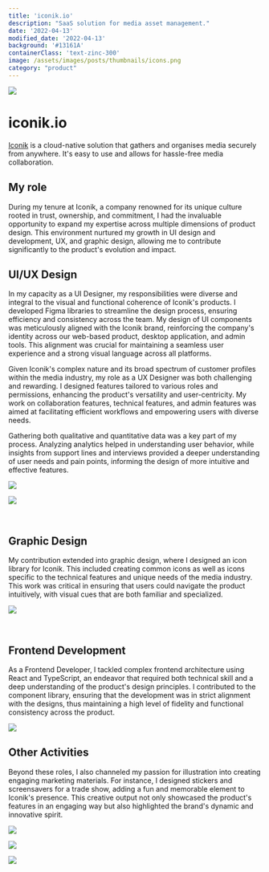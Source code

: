 ```yaml
---
title: 'iconik.io'
description: "SaaS solution for media asset management."
date: '2022-04-13'
modified_date: '2022-04-13'
background: '#13161A'
containerClass: 'text-zinc-300'
image: /assets/images/posts/thumbnails/icons.png
category: "product"
---
```


![](/assets/images/posts/design_system/003.png)


# iconik.io
[Iconik](http://www.iconik.io) is a cloud-native solution that gathers and organises media securely from anywhere. It's easy to use and allows for hassle-free media collaboration.
<br/>

## My role

During my tenure at Iconik, a company renowned for its unique culture rooted in trust, ownership, and commitment, I had the invaluable opportunity to expand my expertise across multiple dimensions of product design. This environment nurtured my growth in UI design and development, UX, and graphic design, allowing me to contribute significantly to the product's evolution and impact.
<br/>

## UI/UX Design

In my capacity as a UI Designer, my responsibilities were diverse and integral to the visual and functional coherence of Iconik's products. I developed Figma libraries to streamline the design process, ensuring efficiency and consistency across the team. My design of UI components was meticulously aligned with the Iconik brand, reinforcing the company's identity across our web-based product, desktop application, and admin tools. This alignment was crucial for maintaining a seamless user experience and a strong visual language across all platforms.
<br/>

Given Iconik's complex nature and its broad spectrum of customer profiles within the media industry, my role as a UX Designer was both challenging and rewarding. I designed features tailored to various roles and permissions, enhancing the product's versatility and user-centricity. My work on collaboration features, technical features, and admin features was aimed at facilitating efficient workflows and empowering users with diverse needs.
<br/>

Gathering both qualitative and quantitative data was a key part of my process. Analyzing analytics helped in understanding user behavior, while insights from support lines and interviews provided a deeper understanding of user needs and pain points, informing the design of more intuitive and effective features.

![](/assets/images/posts/design_system/iconik_agent.png)

![](/assets/images/posts/design_system/002.png)

<br/>

## Graphic Design

My contribution extended into graphic design, where I designed an icon library for Iconik. This included creating common icons as well as icons specific to the technical features and unique needs of the media industry. This work was critical in ensuring that users could navigate the product intuitively, with visual cues that are both familiar and specialized.

![](/assets/images/posts/design_system/001.png)

<br/>

## Frontend Development

As a Frontend Developer, I tackled complex frontend architecture using React and TypeScript, an endeavor that required both technical skill and a deep understanding of the product's design principles. I contributed to the component library, ensuring that the development was in strict alignment with the designs, thus maintaining a high level of fidelity and functional consistency across the product.

![](/assets/images/posts/design_system/iconik.png)

## Other Activities

Beyond these roles, I also channeled my passion for illustration into creating engaging marketing materials. For instance, I designed stickers and screensavers for a trade show, adding a fun and memorable element to Iconik's presence. This creative output not only showcased the product's features in an engaging way but also highlighted the brand's dynamic and innovative spirit.

![](/assets/images/posts/story_cloud/001.png)

![](/assets/images/posts/story_cloud/003.png)

![](/assets/images/posts/story_cloud/005.png)


